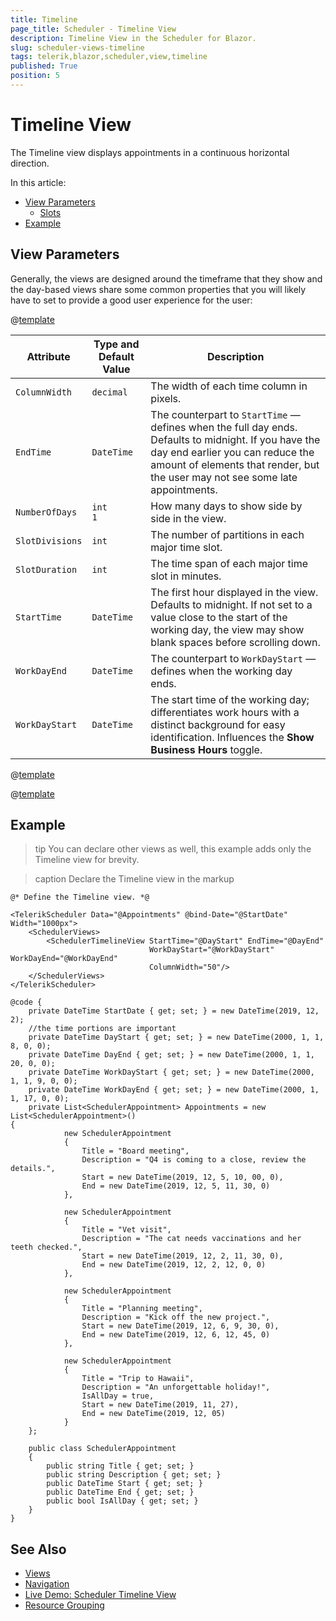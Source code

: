 ```yaml
---
title: Timeline
page_title: Scheduler - Timeline View
description: Timeline View in the Scheduler for Blazor.
slug: scheduler-views-timeline
tags: telerik,blazor,scheduler,view,timeline
published: True
position: 5
---
```


# Timeline View

The Timeline view displays appointments in a continuous horizontal direction.

In this article:

* [View Parameters](#view-parameters)
	* [Slots](#slots)
* [Example](#example)

## View Parameters

Generally, the views are designed around the timeframe that they show and the day-based views share some common properties that you will likely have to set to provide a good user experience for the user:

@[template](/_contentTemplates/common/parameters-table-styles.md#table-layout)

| Attribute | Type and Default Value | Description |
|----------|----------|----------|
| `ColumnWidth` | `decimal` | The width of each time column in pixels.
| `EndTime` | `DateTime` | The counterpart to `StartTime` &mdash; defines when the full day ends. Defaults to midnight. If you have the day end earlier you can reduce the amount of elements that render, but the user may not see some late appointments.
| `NumberOfDays` | `int` <br/> `1` | How many days to show side by side in the view.
| `SlotDivisions` |`int` | The number of partitions in each major time slot.
| `SlotDuration` | `int` | The time span of each major time slot in minutes.
| `StartTime` | `DateTime` | The first hour displayed in the view. Defaults to midnight. If not set to a value close to the start of the working day, the view may show blank spaces before scrolling down.
|`WorkDayEnd` | `DateTime` | The counterpart to `WorkDayStart` &mdash; defines when the working day ends.
| `WorkDayStart` | `DateTime` | The start time of the working day; differentiates work hours with a distinct background for easy identification. Influences the **Show Business Hours** toggle.

@[template](/_contentTemplates/scheduler/views.md#visible-times-tip)

@[template](/_contentTemplates/scheduler/views.md#day-slots-explanation)

## Example

>tip You can declare other views as well, this example adds only the Тimeline view for brevity.

>caption Declare the Timeline view in the markup

````RAZOR
@* Define the Timeline view. *@

<TelerikScheduler Data="@Appointments" @bind-Date="@StartDate" Width="1000px">
    <SchedulerViews>
        <SchedulerTimelineView StartTime="@DayStart" EndTime="@DayEnd"
                               WorkDayStart="@WorkDayStart" WorkDayEnd="@WorkDayEnd" 
                               ColumnWidth="50"/>
    </SchedulerViews>
</TelerikScheduler>

@code {
    private DateTime StartDate { get; set; } = new DateTime(2019, 12, 2);
    //the time portions are important
    private DateTime DayStart { get; set; } = new DateTime(2000, 1, 1, 8, 0, 0);
    private DateTime DayEnd { get; set; } = new DateTime(2000, 1, 1, 20, 0, 0);
    private DateTime WorkDayStart { get; set; } = new DateTime(2000, 1, 1, 9, 0, 0);
    private DateTime WorkDayEnd { get; set; } = new DateTime(2000, 1, 1, 17, 0, 0);
    private List<SchedulerAppointment> Appointments = new List<SchedulerAppointment>()
{
            new SchedulerAppointment
            {
                Title = "Board meeting",
                Description = "Q4 is coming to a close, review the details.",
                Start = new DateTime(2019, 12, 5, 10, 00, 0),
                End = new DateTime(2019, 12, 5, 11, 30, 0)
            },

            new SchedulerAppointment
            {
                Title = "Vet visit",
                Description = "The cat needs vaccinations and her teeth checked.",
                Start = new DateTime(2019, 12, 2, 11, 30, 0),
                End = new DateTime(2019, 12, 2, 12, 0, 0)
            },

            new SchedulerAppointment
            {
                Title = "Planning meeting",
                Description = "Kick off the new project.",
                Start = new DateTime(2019, 12, 6, 9, 30, 0),
                End = new DateTime(2019, 12, 6, 12, 45, 0)
            },

            new SchedulerAppointment
            {
                Title = "Trip to Hawaii",
                Description = "An unforgettable holiday!",
                IsAllDay = true,
                Start = new DateTime(2019, 11, 27),
                End = new DateTime(2019, 12, 05)
            }
    };

    public class SchedulerAppointment
    {
        public string Title { get; set; }
        public string Description { get; set; }
        public DateTime Start { get; set; }
        public DateTime End { get; set; }
        public bool IsAllDay { get; set; }
    }
}
````

## See Also

* [Views](slug:scheduler-views-overview)
* [Navigation](slug:scheduler-navigation)
* [Live Demo: Scheduler Timeline View](https://demos.telerik.com/blazor-ui/scheduler/timeline-view)
* [Resource Grouping](slug:scheduler-resource-grouping)

